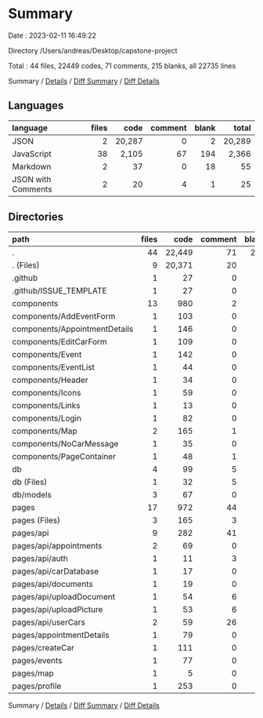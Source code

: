 # Summary

Date : 2023-02-11 16:49:22

Directory /Users/andreas/Desktop/capstone-project

Total : 44 files,  22449 codes, 71 comments, 215 blanks, all 22735 lines

Summary / [Details](details.md) / [Diff Summary](diff.md) / [Diff Details](diff-details.md)

## Languages
| language | files | code | comment | blank | total |
| :--- | ---: | ---: | ---: | ---: | ---: |
| JSON | 2 | 20,287 | 0 | 2 | 20,289 |
| JavaScript | 38 | 2,105 | 67 | 194 | 2,366 |
| Markdown | 2 | 37 | 0 | 18 | 55 |
| JSON with Comments | 2 | 20 | 4 | 1 | 25 |

## Directories
| path | files | code | comment | blank | total |
| :--- | ---: | ---: | ---: | ---: | ---: |
| . | 44 | 22,449 | 71 | 215 | 22,735 |
| . (Files) | 9 | 20,371 | 20 | 24 | 20,415 |
| .github | 1 | 27 | 0 | 11 | 38 |
| .github/ISSUE_TEMPLATE | 1 | 27 | 0 | 11 | 38 |
| components | 13 | 980 | 2 | 67 | 1,049 |
| components/AddEventForm | 1 | 103 | 0 | 9 | 112 |
| components/AppointmentDetails | 1 | 146 | 0 | 6 | 152 |
| components/EditCarForm | 1 | 109 | 0 | 4 | 113 |
| components/Event | 1 | 142 | 0 | 5 | 147 |
| components/EventList | 1 | 44 | 0 | 7 | 51 |
| components/Header | 1 | 34 | 0 | 4 | 38 |
| components/Icons | 1 | 59 | 0 | 2 | 61 |
| components/Links | 1 | 13 | 0 | 3 | 16 |
| components/Login | 1 | 82 | 0 | 4 | 86 |
| components/Map | 2 | 165 | 1 | 7 | 173 |
| components/NoCarMessage | 1 | 35 | 0 | 3 | 38 |
| components/PageContainer | 1 | 48 | 1 | 13 | 62 |
| db | 4 | 99 | 5 | 25 | 129 |
| db (Files) | 1 | 32 | 5 | 11 | 48 |
| db/models | 3 | 67 | 0 | 14 | 81 |
| pages | 17 | 972 | 44 | 88 | 1,104 |
| pages (Files) | 3 | 165 | 3 | 18 | 186 |
| pages/api | 9 | 282 | 41 | 39 | 362 |
| pages/api/appointments | 2 | 69 | 0 | 10 | 79 |
| pages/api/auth | 1 | 11 | 3 | 2 | 16 |
| pages/api/carDatabase | 1 | 17 | 0 | 2 | 19 |
| pages/api/documents | 1 | 19 | 0 | 1 | 20 |
| pages/api/uploadDocument | 1 | 54 | 6 | 8 | 68 |
| pages/api/uploadPicture | 1 | 53 | 6 | 7 | 66 |
| pages/api/userCars | 2 | 59 | 26 | 9 | 94 |
| pages/appointmentDetails | 1 | 79 | 0 | 4 | 83 |
| pages/createCar | 1 | 111 | 0 | 5 | 116 |
| pages/events | 1 | 77 | 0 | 5 | 82 |
| pages/map | 1 | 5 | 0 | 3 | 8 |
| pages/profile | 1 | 253 | 0 | 14 | 267 |

Summary / [Details](details.md) / [Diff Summary](diff.md) / [Diff Details](diff-details.md)